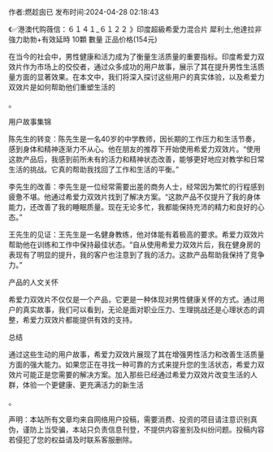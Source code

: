 <p>作者:燃趁囱已 发布时间:2024-04-28 02:18:43</p>
<p>《✅港澳代购薇信：６１４１_６１２２ 》印度超級希愛力混合片 犀利士,他達拉非 強力助勃+有效延時 10顆 數量 正品价格(154元) </p>
									<p>在当今的社会中，男性健康和活力成为了衡量生活质量的重要指标。印度希爱力双效片作为市场上的佼佼者，通过众多成功的用户故事，展示了其在提升男性生活质量方面的显著效果。在本文中，我们将深入探讨这些用户的真实体验，以及希爱力双效片是如何帮助他们重塑生活的</p><p></p><p>。</p><p></p><p>用户故事集锦</p><p></p><p>陈先生的转变：陈先生是一名40岁的中学教师，因长期的工作压力和生活节奏，感到身体和精神逐渐力不从心。他在朋友的推荐下开始使用希爱力双效片。“使用这款产品后，我感到前所未有的活力和精神状态改善，能够更好地应对教学和日常生活的挑战。它真的帮助我找回了工作和生活的平衡。”</p><p></p><p>李先生的改善：李先生是一位经常需要出差的商务人士，经常因为繁忙的行程感到疲惫不堪。他通过希爱力双效片找到了解决方案。“这款产品不仅提升了我的身体能力，还改善了我的睡眠质量。现在无论多忙，我都能保持充沛的精力和良好的心态。”</p><p></p><p>王先生的见证：王先生是一名健身教练，他对体能有着极高的要求。希爱力双效片帮助他在训练和工作中保持最佳状态。“自从使用希爱力双效片后，我在健身房的表现有了明显的提升，我的客户也注意到了我的活力。这款产品帮助我保持了竞争力。”</p><p></p><p>产品的人文关怀</p><p></p><p>希爱力双效片不仅仅是一个产品，它更是一种体现对男性健康关怀的方式。通过用户的真实故事，我们可以看到，无论是面对职业压力、生理挑战还是心理状态的调整，希爱力双效片都能提供有效的支持。</p><p></p><p>总结</p><p></p><p>通过这些生动的用户故事，希爱力双效片展现了其在增强男性活力和改善生活质量方面的强大能力。如果您正在寻找一种可靠的方式来提升您的生活状态，希爱力双效片可能正是您需要的解决方案。加入那些已经通过希爱力双效片改变生活的人群，体验一个更健康、更充满活力的新生活</p><p></p><p>。</p>				声明：本站所有文章均来自网络用户投稿，需要消费、投资的项目请注意识别真伪，谨防上当受骗，本站只负责信息刊登，不提供内容鉴别及纠纷问题。投稿内容若侵犯了您的权益请及时联系客服删除。				
